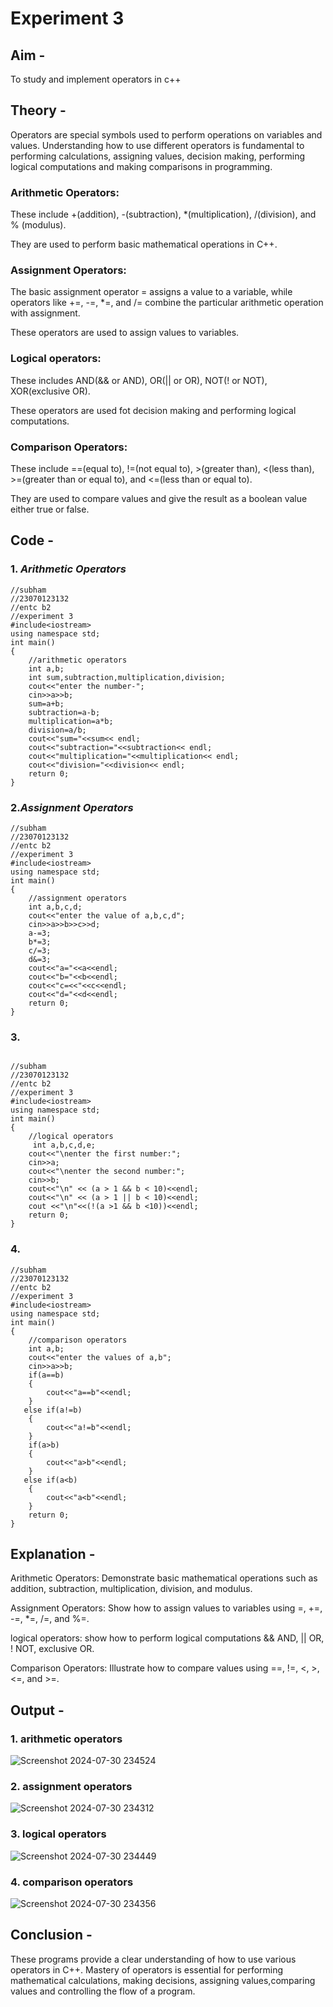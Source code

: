 # Experiment 3
## Aim -
To study and implement operators in c++

## Theory - 
Operators are special symbols used to perform operations on variables and values. 
Understanding how to use different operators is fundamental to performing calculations, assigning values, decision making, performing logical computations and making comparisons in programming.

### Arithmetic Operators:

These include +(addition), -(subtraction), *(multiplication), /(division), and % (modulus). 

They are used to perform basic mathematical operations in C++.

### Assignment Operators:

 The basic assignment operator = assigns a value to a variable, while operators like +=, -=, *=, and /= combine the particular arithmetic operation with assignment.
 
 These operators are used to assign values to variables.

### Logical operators:

These includes AND(&& or AND), OR(|| or OR), NOT(! or NOT), XOR(exclusive OR).

These operators are used fot decision making and performing logical computations. 

### Comparison Operators:

These include ==(equal to), !=(not equal to), >(greater than), <(less than), >=(greater than or equal to), and <=(less than or equal to). 

They are used to compare values and give the result as a boolean value either true or false.

## Code -
### 1. *Arithmetic Operators*
```
//subham
//23070123132
//entc b2
//experiment 3
#include<iostream>
using namespace std;
int main()
{
    //arithmetic operators
    int a,b;
    int sum,subtraction,multiplication,division;
    cout<<"enter the number-";
    cin>>a>>b;
    sum=a+b;
    subtraction=a-b;
    multiplication=a*b;
    division=a/b;
    cout<<"sum="<<sum<< endl;
    cout<<"subtraction="<<subtraction<< endl;
    cout<<"multiplication="<<multiplication<< endl;
    cout<<"division="<<division<< endl;
    return 0;
}
```

### 2.*Assignment Operators*
```
//subham
//23070123132
//entc b2
//experiment 3
#include<iostream>
using namespace std;
int main()
{
    //assignment operators
    int a,b,c,d;
    cout<<"enter the value of a,b,c,d";
    cin>>a>>b>>c>>d;
    a-=3;
    b*=3;
    c/=3;
    d&=3;
    cout<<"a="<<a<<endl;
    cout<<"b="<<b<<endl;
    cout<<"c=<<"<<c<<endl;
    cout<<"d="<<d<<endl;
    return 0;
}
```

### 3.
```

//subham
//23070123132
//entc b2
//experiment 3
#include<iostream>
using namespace std;
int main()
{
    //logical operators
     int a,b,c,d,e;
    cout<<"\nenter the first number:";
    cin>>a;
    cout<<"\nenter the second number:";
    cin>>b;
    cout<<"\n" << (a > 1 && b < 10)<<endl;
    cout<<"\n" << (a > 1 || b < 10)<<endl;
    cout <<"\n"<<(!(a >1 && b <10))<<endl;
    return 0;
}
```

### 4.
```
//subham
//23070123132
//entc b2
//experiment 3
#include<iostream>
using namespace std;
int main()
{
    //comparison operators
    int a,b;
    cout<<"enter the values of a,b";
    cin>>a>>b;
    if(a==b)
    {
        cout<<"a==b"<<endl;
    }
   else if(a!=b)
    {
        cout<<"a!=b"<<endl;
    }
    if(a>b)
    {
        cout<<"a>b"<<endl;
    }
   else if(a<b)
    {
        cout<<"a<b"<<endl;
    }
    return 0;
}
```

## Explanation -
Arithmetic Operators: Demonstrate basic mathematical operations such as addition, subtraction, multiplication, division, and modulus.

Assignment Operators: Show how to assign values to variables using =, +=, -=, *=, /=, and %=.

logical operators: show how to perform logical computations && AND, || OR, ! NOT, exclusive OR.

Comparison Operators: Illustrate how to compare values using ==, !=, <, >, <=, and >=.

## Output -
### 1. arithmetic operators
![Screenshot 2024-07-30 234524](https://github.com/user-attachments/assets/ce64d805-3f2c-4ace-a678-3934daaff9cf)
### 2. assignment operators
![Screenshot 2024-07-30 234312](https://github.com/user-attachments/assets/ae4b1137-cd20-4b86-91ad-c878c1bdd6cf)
### 3. logical operators
![Screenshot 2024-07-30 234449](https://github.com/user-attachments/assets/ac56fd4c-d21f-4cc1-8984-0b54c2108fff)
### 4. comparison operators
![Screenshot 2024-07-30 234356](https://github.com/user-attachments/assets/8035b75b-0768-4b92-a9c1-7af9d4509b3a)

## Conclusion -
These programs provide a clear understanding of how to use various operators in C++.
Mastery of operators is essential for performing mathematical calculations, making decisions, assigning values,comparing values and controlling the flow of a program.
